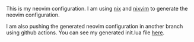 
This is my neovim configuration. I am using [nix](https://github.com/nixos/nix) and [nixvim](https://github.com/nix-community/nixvim) to generate the neovim configuration.


I am also pushing the generated neovim configuration in another branch using github actions. You can see my generated init.lua file [here](https://github.com/osbm/osbm-nvim/blob/init-lua/init.lua).


